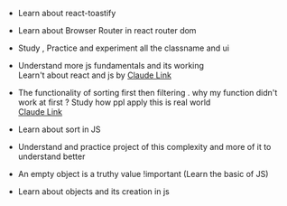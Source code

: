 - Learn about react-toastify  

- Learn about Browser Router in react router dom

- Study , Practice and experiment all the classname and ui

- Understand more js fundamentals and its working  
  Learn't about react and js by [Claude Link](https://claude.ai/chat/39b7880e-86eb-4aca-8b5e-600123a2aa83)  

- The functionality of sorting first then filtering . why my function didn't work at first ?  Study how ppl apply this is real world  
  [Claude Link](https://claude.ai/chat/abe0b33c-cb41-4474-b223-a51526d05e24)  

- Learn about sort in JS 


- Understand and practice project of this complexity and more of it to understand better  

- An empty object is a truthy value !important (Learn the basic of JS)

- Learn about objects and its creation in js
